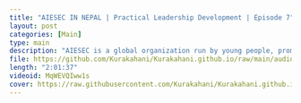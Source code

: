 ```yaml
---
title: "AIESEC IN NEPAL | Practical Leadership Development | Episode 7"
layout: post
categories: [Main]
type: main
description: "AIESEC is a global organization run by young people, promoting leadership development and cultural understanding. It's non-partisan, non-profit, and open to all, regardless of background. Over 1,000,000 young people have benefited from AIESEC's programs, which include cross-cultural exchanges like volunteering, teaching, and internships in 120+ countries. AIESEC has been operated 'by young people, for young people' for over 75 years.<br><br>AIESEC Nepal was founded in 2013 and has since made a significant impact, involving more than 1,000 international volunteers and over 4,000 Nepali youth. It's a non-profit organization registered with the Social Welfare Council of Nepal and affiliated with AIESEC International in Canada. AIESEC operates in 110+ countries and territories worldwide.<br><br>Official website of AIESEC: https://aiesec.org/<br><br>Find AIESEC in Nepal:<br>Fb: https://www.facebook.com/AIESECinNepal/<br>Instagram: https://www.instagram.com/aiesec_nepal/<br><br>Local Committee:<br>AIESEC in Kathmandu<br>AIESEC in Kathmandu University<br>AIESEC in Lumbini<br>AIESEC in Patan<br><br><br>Gears used:<br>Video: Pixel 4a<br>Audio: BM800"
file: https://github.com/Kurakahani/Kurakahani.github.io/raw/main/audio_files/MqWEVQIww1s.m4a
length: "2:01:37"
videoid: MqWEVQIww1s
cover: https://raw.githubusercontent.com/Kurakahani/Kurakahani.github.io/main/images/MqWEVQIww1s.jpg
---
```

